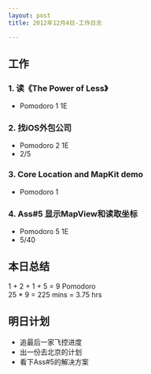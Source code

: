 ```yaml
---
layout: post
title: 2012年12月4日-工作日志  

---
```


  
## 工作

### 1. 读《The Power of Less》    
-  Pomodoro 1   1E

### 2. 找iOS外包公司 
-  Pomodoro 2   1E
-  2/5

### 3. Core Location and MapKit demo
-  Pomodoro 1     
  
### 4. Ass#5 显示MapView和读取坐标  
-  Pomodoro 5	 1E
-  5/40 
  
## 本日总结    

1 + 2 + 1 + 5 = 9 Pomodoro    
25 * 9 = 225 mins = 3.75 hrs  
  
## 明日计划    
  
- 追最后一家飞控进度
- 出一份去北京的计划
- 看下Ass#5的解决方案







  

    
